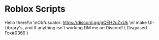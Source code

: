 # Roblox Scripts

Hello there!\n
\nObfuscator: https://discord.gg/gQEH2uZxUk
\nI make UI-Library's, and If anything isn't working DM me on Discord! ( Disguised Fox#0369 )
